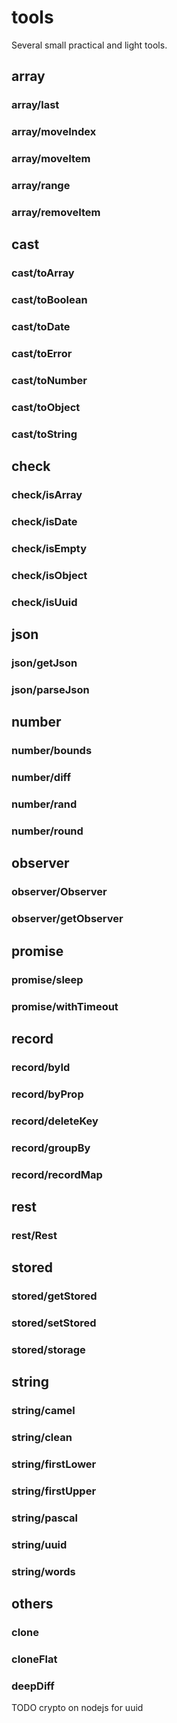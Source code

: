 # tools

Several small practical and light tools.

## array
### array/last
### array/moveIndex
### array/moveItem
### array/range
### array/removeItem

## cast
### cast/toArray
### cast/toBoolean
### cast/toDate
### cast/toError
### cast/toNumber
### cast/toObject
### cast/toString

## check
### check/isArray
### check/isDate
### check/isEmpty
### check/isObject
### check/isUuid

## json
### json/getJson
### json/parseJson

## number
### number/bounds
### number/diff
### number/rand
### number/round

## observer
### observer/Observer
### observer/getObserver

## promise
### promise/sleep
### promise/withTimeout

## record
### record/byId
### record/byProp
### record/deleteKey
### record/groupBy
### record/recordMap

## rest
### rest/Rest

## stored
### stored/getStored
### stored/setStored
### stored/storage

## string
### string/camel
### string/clean
### string/firstLower
### string/firstUpper
### string/pascal
### string/uuid
### string/words

## others
### clone
### cloneFlat
### deepDiff

TODO crypto on nodejs for uuid